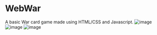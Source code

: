 # WebWar
A basic War card game made using HTML/CSS and Javascript.
![image](/images/War1.pngraw=true "Sample 1")
![image](/images/War2.pngraw=true "Sample 2")
![image](/images/War3.pngraw=true "Sample 3")
